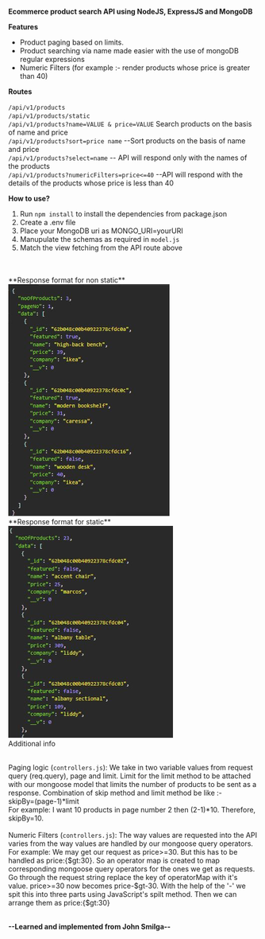 **Ecommerce product search API using NodeJS, ExpressJS and MongoDB**


**Features** </br>

- Product paging based on limits. </br>  
- Product searching via name made easier with the use of mongoDB regular expressions </br>
- Numeric Filters (for example :- render products whose price is greater than 40) </br>


**Routes** </br>

`/api/v1/products`</br>
`/api/v1/products/static`</br>
`/api/v1/products?name=VALUE & price=VALUE` Search products on the basis of name and price </br>
`/api/v1/products?sort=price name` --Sort products on the basis of name and price </br>
`/api/v1/products?select=name` -- API will respond only with the names of the products </br> 
`/api/v1/products?numericFilters=price<=40` --API will respond with the details of the products whose price is less than 40 </br>



**How to use?** </br>
1. Run `npm install` to install the dependencies from package.json </br>
2. Create a .env file
3. Place your MongoDB uri as MONGO_URI=yourURI
4. Manupulate the schemas as required in `model.js`
5. Match the view fetching from the API route above
</br>

</br>
**Response format for non static** </br>
<img src="Images/1.JPG"/>
</br>
**Response format for static**</br>
<img src="Images/2.JPG"/>

</br>
Additional info </br>
</br>

Paging logic (`controllers.js`):
We take in two variable values from request query (req.query), page and limit. Limit for the limit method to be attached 
with our mongoose model that limits the number of products to be sent as a response. Combination of skip method and limit
method be like :- </br>
skipBy=(page-1)*limit </br>
For example: I want 10 products in page number 2 then (2-1)*10. Therefore, skipBy=10. 
</br> </br>
Numeric Filters (`controllers.js`): 
The way values are requested into the API varies from the way values are handled by our mongoose query operators. For example:
We may get our request as price>=30. But this has to be handled as price:{$gt:30}. So an operator map is created to map corresponding
mongoose query operators for the ones we get as requests. Go through the request string replace the key of operatorMap with it's value.
price>=30 now becomes price-$gt-30. With the help of the '-' we spit this into three parts using JavaScript's spilt method. Then we can 
arrange them as price:{$gt:30}
</br>
</br>

**--Learned and implemented from John Smilga--**


